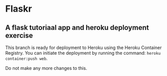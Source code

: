 # Flaskr
## A flask tutoriaal app and heroku deployment exercise
This branch is ready for deployment to Heroku using the Heroku Container Registry. You can initiate the deployment by running the command: `heroku container:push web`.

Do not make any more changes to this.